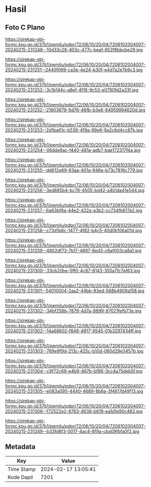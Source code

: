 # Hasil

## Foto C Plano

https://sirekap-obj-formc.kpu.go.id/37b1/pemilu/pdpr/72/06/10/20/04/7206102004007-20240215-231248--10d33c28-403c-477c-beaf-652f8bbcbe29.jpg

https://sirekap-obj-formc.kpu.go.id/37b1/pemilu/pdpr/72/06/10/20/04/7206102004007-20240215-231251--2440f069-ca3e-4e24-b30f-e4d7a2e7b9c3.jpg

https://sirekap-obj-formc.kpu.go.id/37b1/pemilu/pdpr/72/06/10/20/04/7206102004007-20240215-231252--3c1b144c-a8ef-4f18-9c53-e0790fd2a33f.jpg

https://sirekap-obj-formc.kpu.go.id/37b1/pemilu/pdpr/72/06/10/20/04/7206102004007-20240215-231252--21803679-6d76-46fb-b3e6-64959994620d.jpg

https://sirekap-obj-formc.kpu.go.id/37b1/pemilu/pdpr/72/06/10/20/04/7206102004007-20240215-231253--2d1ba61c-b536-4f9a-99e6-9a2c6d4cc87b.jpg

https://sirekap-obj-formc.kpu.go.id/37b1/pemilu/pdpr/72/06/10/20/04/7206102004007-20240215-231254--06dde9ac-f440-481a-adb7-bae172317f4a.jpg

https://sirekap-obj-formc.kpu.go.id/37b1/pemilu/pdpr/72/06/10/20/04/7206102004007-20240215-231255--dd612e69-63aa-401a-946e-b73c7816c779.jpg

https://sirekap-obj-formc.kpu.go.id/37b1/pemilu/pdpr/72/06/10/20/04/7206102004007-20240215-231256--3ed885b4-bc78-4505-bd42-a4b1da41e544.jpg

https://sirekap-obj-formc.kpu.go.id/37b1/pemilu/pdpr/72/06/10/20/04/7206102004007-20240215-231257--6a63bf8a-44e2-422a-a3b2-cc734fb817a2.jpg

https://sirekap-obj-formc.kpu.go.id/37b1/pemilu/pdpr/72/06/10/20/04/7206102004007-20240215-231258--c73d1b8c-1477-4f82-b4c5-40d0b106a01d.jpg

https://sirekap-obj-formc.kpu.go.id/37b1/pemilu/pdpr/72/06/10/20/04/7206102004007-20240215-231259--4802df73-7b17-4897-8ed3-c6af003ca8a1.jpg

https://sirekap-obj-formc.kpu.go.id/37b1/pemilu/pdpr/72/06/10/20/04/7206102004007-20240215-231300--33cb20be-5ff0-4c87-8143-355a7fc7af63.jpg

https://sirekap-obj-formc.kpu.go.id/37b1/pemilu/pdpr/72/06/10/20/04/7206102004007-20240215-231301--54010004-2aa2-44bb-83ed-568b4909a158.jpg

https://sirekap-obj-formc.kpu.go.id/37b1/pemilu/pdpr/72/06/10/20/04/7206102004007-20240215-231302--34bf258b-7879-4d7a-9899-87021fefb73e.jpg

https://sirekap-obj-formc.kpu.go.id/37b1/pemilu/pdpr/72/06/10/20/04/7206102004007-20240215-231302--14a68602-f848-4917-9545-01b3297434ff.jpg

https://sirekap-obj-formc.kpu.go.id/37b1/pemilu/pdpr/72/06/10/20/04/7206102004007-20240215-231303--769e9f9d-213c-425c-b10d-060d29e3457b.jpg

https://sirekap-obj-formc.kpu.go.id/37b1/pemilu/pdpr/72/06/10/20/04/7206102004007-20240215-231304--c9f72c69-e4b9-467b-bf86-3cc4a75deb5f.jpg

https://sirekap-obj-formc.kpu.go.id/37b1/pemilu/pdpr/72/06/10/20/04/7206102004007-20240215-231305--e083a095-4440-4689-8b6a-3f4617d49f13.jpg

https://sirekap-obj-formc.kpu.go.id/37b1/pemilu/pdpr/72/06/10/20/04/7206102004007-20240215-231306--f72522e2-8783-4638-b619-ea1d1e90c462.jpg

https://sirekap-obj-formc.kpu.go.id/37b1/pemilu/pdpr/72/06/10/20/04/7206102004007-20240215-231249--b33fd8f3-0017-4ac4-8f9a-cba09fbfa0f2.jpg


## Metadata

| Key        | Value               |
| ---------- | ------------------- |
| Time Stamp | 2024-02-17 13:05:41 |
| Kode Dapil | 7201                |




